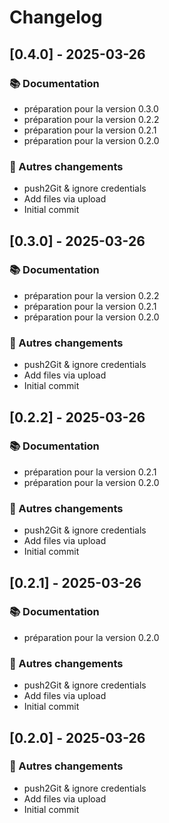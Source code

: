 # Changelog

## [0.4.0] - 2025-03-26

### 📚 Documentation

- préparation pour la version 0.3.0
- préparation pour la version 0.2.2
- préparation pour la version 0.2.1
- préparation pour la version 0.2.0

### 🔄 Autres changements

- push2Git & ignore credentials
- Add files via upload
- Initial commit



## [0.3.0] - 2025-03-26

### 📚 Documentation

- préparation pour la version 0.2.2
- préparation pour la version 0.2.1
- préparation pour la version 0.2.0

### 🔄 Autres changements

- push2Git & ignore credentials
- Add files via upload
- Initial commit



## [0.2.2] - 2025-03-26

### 📚 Documentation

- préparation pour la version 0.2.1
- préparation pour la version 0.2.0

### 🔄 Autres changements

- push2Git & ignore credentials
- Add files via upload
- Initial commit



## [0.2.1] - 2025-03-26

### 📚 Documentation

- préparation pour la version 0.2.0

### 🔄 Autres changements

- push2Git & ignore credentials
- Add files via upload
- Initial commit



## [0.2.0] - 2025-03-26

### 🔄 Autres changements

- push2Git & ignore credentials
- Add files via upload
- Initial commit



